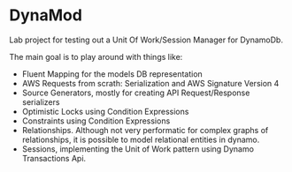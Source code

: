 # DynaMod

Lab project for testing out a Unit Of Work/Session Manager for DynamoDb. 

The main goal is to play around with things like:
- Fluent Mapping for the models DB representation
- AWS Requests from scrath: Serialization and AWS Signature Version 4
- Source Generators, mostly for creating API Request/Response serializers
- Optimistic Locks using Condition Expressions
- Constraints using Condition Expressions
- Relationships. Although not very performatic for complex graphs of relationships, it is possible to model relational entities in dynamo.
- Sessions, implementing the Unit of Work pattern using Dynamo Transactions Api.
